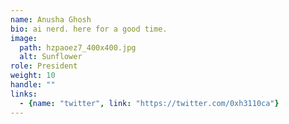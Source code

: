 ```yaml
---
name: Anusha Ghosh
bio: ai nerd. here for a good time.
image:
  path: hzpaoez7_400x400.jpg
  alt: Sunflower
role: President
weight: 10
handle: ""
links:
  - {name: "twitter", link: "https://twitter.com/0xh3110ca"}
---
```

